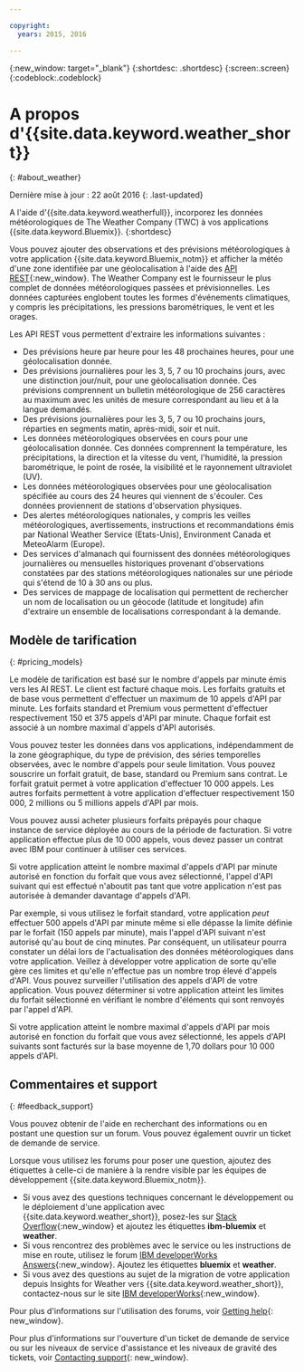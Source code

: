 ```yaml
---

copyright:
  years: 2015, 2016

---
```


{:new_window: target="_blank"}
{:shortdesc: .shortdesc}
{:screen:.screen}
{:codeblock:.codeblock}

# A propos d'{{site.data.keyword.weather_short}}
{: #about_weather}

Dernière mise à jour : 22 août 2016
{: .last-updated}

A l'aide d'{{site.data.keyword.weatherfull}}, incorporez les données météorologiques de The Weather Company (TWC) à vos applications {{site.data.keyword.Bluemix}}.
{:shortdesc}

Vous pouvez ajouter des observations et des prévisions météorologiques à votre application {{site.data.keyword.Bluemix_notm}} et afficher la météo d'une zone identifiée par une géolocalisation à l'aide des [API REST](https://twcservice.{APPDomain}/rest-api/){:new_window}.
The Weather Company est le fournisseur le plus complet de données météorologiques passées et prévisionnelles. Les données
capturées englobent toutes les formes d'événements climatiques, y compris les précipitations, les pressions barométriques, le vent et les orages.

Les API REST vous permettent d'extraire les informations suivantes :

* Des prévisions heure par heure pour les 48 prochaines heures, pour une géolocalisation donnée.
* Des prévisions journalières pour les 3, 5, 7 ou 10 prochains jours, avec une distinction jour/nuit, pour une géolocalisation donnée. Ces prévisions comprennent un bulletin météorologique de 256 caractères au maximum avec les unités de mesure correspondant au lieu et à la
langue demandés.
* Des prévisions journalières pour les 3, 5, 7 ou 10 prochains jours, réparties en segments matin, après-midi, soir et nuit.
* Les données météorologiques observées en cours pour une géolocalisation donnée. Ces données comprennent la température, les précipitations, la
direction et la vitesse du vent, l'humidité,
la pression barométrique, le point de rosée, la visibilité et le rayonnement ultraviolet (UV).
* Les données météorologiques observées pour une géolocalisation spécifiée au cours des 24 heures qui viennent de s'écouler. Ces données proviennent de stations d'observation physiques.
* Des alertes météorologiques nationales, y compris les veilles météorologiques, avertissements, instructions et recommandations émis par National Weather Service (Etats-Unis), Environment Canada et MeteoAlarm (Europe).
* Des services d'almanach qui fournissent des données météorologiques journalières ou mensuelles historiques provenant d'observations constatées par des stations météorologiques nationales sur une période qui s'étend de 10 à 30 ans ou plus. 
* Des services de mappage de localisation qui permettent de rechercher un nom de localisation ou un géocode (latitude et longitude) afin d'extraire un ensemble de localisations correspondant à la demande.

## Modèle de tarification
{: #pricing_models}

Le modèle de tarification est basé sur le nombre d'appels par minute émis vers les AI REST. Le client est facturé chaque mois. Les forfaits gratuits et de base vous permettent d'effectuer un maximum de 10 appels d'API par minute. Les forfaits standard et Premium vous permettent d'effectuer respectivement 150 et 375 appels d'API par minute. Chaque forfait est associé à un nombre maximal d'appels d'API autorisés.

Vous pouvez tester les données dans vos applications, indépendamment de la zone géographique, du type de prévision, des séries temporelles observées, avec le nombre d'appels pour seule limitation. Vous pouvez souscrire un forfait gratuit, de base, standard ou Premium sans contrat. Le forfait gratuit permet à votre application d'effectuer 10 000 appels. Les autres forfaits permettent à votre application d'effectuer respectivement 150 000, 2 millions ou 5 millions appels d'API par mois.

Vous pouvez aussi acheter plusieurs forfaits prépayés pour chaque instance de service déployée au cours de la période de facturation. Si votre
application effectue plus de 10 000 appels, vous devez passer un contrat avec IBM pour continuer à utiliser ces
services.

Si votre application atteint le nombre maximal d'appels d'API par minute autorisé en fonction du forfait que vous avez sélectionné, l'appel d'API suivant qui
est effectué n'aboutit pas tant que votre application n'est pas autorisée à demander davantage d'appels d'API.

Par exemple, si vous utilisez le forfait
standard, votre application *peut* effectuer 500 appels d'API par minute même si elle dépasse la limite définie par le forfait (150 appels par minute), mais l'appel d'API suivant
n'est autorisé qu'au bout de cinq minutes. Par conséquent, un utilisateur pourra constater un délai lors de l'actualisation des données météorologiques dans votre application.
Veillez à développer votre application de sorte qu'elle gère ces limites et qu'elle n'effectue pas un nombre trop élevé d'appels d'API. Vous pouvez surveiller l'utilisation des appels d'API de votre application.
Vous pouvez déterminer si votre application atteint les
limites du forfait sélectionné en vérifiant le nombre d'éléments qui sont renvoyés par l'appel d'API.

Si votre application atteint le nombre maximal d'appels d'API par mois autorisé en fonction du forfait que vous avez sélectionné, les appels d'API suivants sont facturés sur la base moyenne de 1,70 dollars pour 10 000 appels d'API.

## Commentaires et support
{: #feedback_support}

Vous pouvez obtenir de l'aide en recherchant des informations ou en postant une question sur un forum. Vous pouvez également ouvrir un ticket de demande de service. 

Lorsque vous utilisez les forums pour poser une question, ajoutez des étiquettes à celle-ci de manière à la rendre visible par les équipes de développement {{site.data.keyword.Bluemix_notm}}. 

* Si vous avez des questions techniques concernant le développement ou le déploiement d'une application avec {{site.data.keyword.weather_short}},
posez-les sur [Stack Overflow](https://stackoverflow.com/questions/tagged/ibm-bluemix+weather){:new_window} et ajoutez les étiquettes **ibm-bluemix** et **weather**.
* Si vous rencontrez des problèmes avec le service ou les instructions de mise en route, utilisez le forum [IBM developerWorks Answers](https://developer.ibm.com/answers/topics/weather/?smartspace=bluemix){:new_window}.
Ajoutez les étiquettes **bluemix** et **weather**. 
* Si vous avez des questions au sujet de la migration de votre application depuis Insights for Weather vers {{site.data.keyword.weather_short}}, contactez-nous sur le site [IBM developerWorks](http://www.ibm.com/developerworks){:new_window}.

Pour plus d'informations sur l'utilisation des forums, voir [Getting help](https://console.{DomainName}/docs/support/index.html#getting-help){: new_window}. 

Pour plus d'informations sur l'ouverture d'un ticket de demande de service ou sur les niveaux de service d'assistance et les niveaux de gravité des tickets, voir [Contacting support](https://console.{DomainName}/docs/support/index.html#contacting-support){: new_window}.
